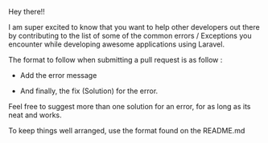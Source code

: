 Hey there!!

I am super excited to know that you want to help other developers out there by contributing to the list of some of the common errors / Exceptions you encounter while developing awesome applications using Laravel.

The format to follow when submitting a pull request is as follow : 

* Add the error message

* And finally, the fix (Solution) for the error.

Feel free to suggest more than one solution for an error, for as long as its neat and works.

To keep things well arranged, use the format found on the README.md


